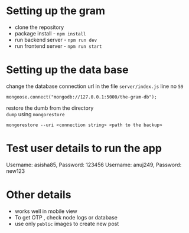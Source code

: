 # Setting up the gram

- clone the repository
- package install - `npm install`
- run backend server - `npm run dev`
- run frontend server - `npm run start`

# Setting up the data base

change the database connection url in the file `server/index.js` line no `59`

`mongoose.connect("mongodb://127.0.0.1:5000/the-gram-db");`

restore the dumb from the directory  
`dump` using `mongorestore`

`mongorestore --uri <connection string> <path to the backup>`

# Test user details to run the app

Username: asisha85, Password: 123456
Username: anuj249, Password: new123

# Other details

- works well in mobile view
- To get OTP , check node logs or database
- use only `public` images to create new post
